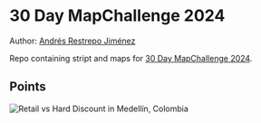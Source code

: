 # 30 Day MapChallenge 2024

Author: [Andrés Restrepo Jiménez](https://www.linkedin.com/in/andres-restrepo-jimenez/)

Repo containing stript and maps for [30 Day MapChallenge 2024](https://30daymapchallenge.com/).

## Points

![Retail vs Hard Discount in Medellín, Colombia](Points_Retail_Harddiscount.png "Retail vs Hard Discount in Medellín,Colombia")

